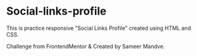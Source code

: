 # Social-links-profile
This is practice responsive "Social Links Profile" created using HTML and CSS.

Challenge from FrontendMentor & Created by Sameer Mandve.

